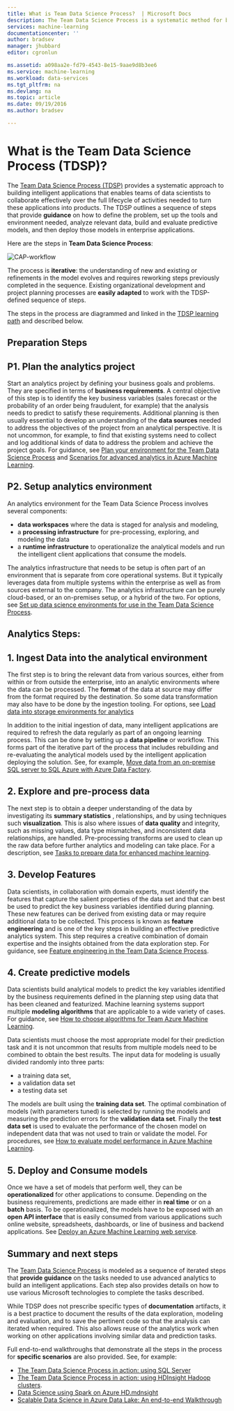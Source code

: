 ```yaml
---
title: What is Team Data Science Process?  | Microsoft Docs
description: The Team Data Science Process is a systematic method for building intelligent applications that leverage advanced analytics.
services: machine-learning
documentationcenter: ''
author: bradsev
manager: jhubbard
editor: cgronlun

ms.assetid: a098aa2e-fd79-4543-8e15-9aae9d8b3ee6
ms.service: machine-learning
ms.workload: data-services
ms.tgt_pltfrm: na
ms.devlang: na
ms.topic: article
ms.date: 09/19/2016
ms.author: bradsev

---
```

# What is the Team Data Science Process (TDSP)?
The [Team Data Science Process (TDSP)](data-science-process-overview.md) provides a systematic approach to building intelligent applications that enables teams of data scientists to collaborate effectively over the full lifecycle of activities needed to turn these applications into products. The TDSP outlines a sequence of steps that provide **guidance** on how to define the problem, set up the tools and environment needed, analyze relevant data, build and evaluate predictive models, and then deploy those models in enterprise applications. 

Here are the steps in **Team Data Science Process**:  

![CAP-workflow](./media/machine-learning-data-science-the-cortana-analytics-process/CAP-workflow.png)

The process is **iterative**: the understanding of new and existing or refinements in the model evolves and requires reworking steps previously completed in the sequence. Existing organizational development and project planning processes are **easily adapted** to work with the TDSP-defined sequence of steps. 

The steps in the process are diagrammed and linked in the [TDSP learning path](https://azure.microsoft.com/documentation/learning-paths/cortana-analytics-process/) and described below.  

## Preparation Steps
## P1. Plan the analytics project
Start an analytics project by defining your business goals and problems. They are specified in terms of **business requirements**. A central objective of this step is to identify the key business variables (sales forecast or the probability of an order being fraudulent, for example) that the analysis needs to predict to satisfy these requirements. Additional planning is then usually essential to develop an understanding of the **data sources** needed to address the objectives of the project from an analytical perspective. It is not uncommon, for example, to find that existing systems need to collect and log additional kinds of data to address the problem and achieve the project goals. For guidance, see [Plan your environment for the Team Data Science Process](machine-learning-data-science-plan-your-environment.md) and [Scenarios for advanced analytics in Azure Machine Learning](machine-learning-data-science-plan-sample-scenarios.md).  

## P2. Setup analytics environment
An analytics environment for the Team Data Science Process involves several components: 

* **data workspaces** where the data is staged for analysis and modeling, 
* a **processing infrastructure** for pre-processing, exploring, and modeling the data
* a **runtime infrastructure** to operationalize the analytical models and run the intelligent client applications that consume the models.  

The analytics infrastructure that needs to be setup is often part of an environment that is separate from core operational systems. But it typically leverages data from multiple systems within the enterprise as well as from sources external to the company. The analytics infrastructure can be purely cloud-based, or an on-premises setup, or a hybrid of the two. For options, see [Set up data science environments for use in the Team Data Science Process](machine-learning-data-science-environment-setup.md).

## Analytics Steps:
## 1. Ingest Data into the analytical environment
The first step is to bring the relevant data from various sources, either from within or from outside the enterprise, into an analytic environments where the data can be processed. The **format** of the data at source may differ from the format required by the destination. So some data transformation may also have to be done by the ingestion tooling. For options, see [Load data into storage environments for analytics](machine-learning-data-science-ingest-data.md)

In addition to the initial ingestion of data, many  intelligent applications are required to refresh the data regularly as part of an ongoing learning process. This can be done by setting up a **data pipeline** or workflow. This forms part of the iterative part of the process that includes rebuilding and re-evaluating the analytical models used by the intelligent application deploying the solution. See, for example, [Move data from an on-premise SQL server to SQL Azure with Azure Data Factory](machine-learning-data-science-move-sql-azure-adf.md).

## 2. Explore and pre-process data
The next step is to obtain a deeper understanding of the data by investigating its **summary statistics** , relationships, and by using techniques such **visualization**. This is also where issues of **data quality** and integrity, such as missing values, data type mismatches, and inconsistent data relationships, are handled. Pre-processing transforms are used to clean up the raw data before further analytics and modeling can take place. For a description, see [Tasks to prepare data for enhanced machine learning](machine-learning-data-science-prepare-data.md).

## 3. Develop Features
Data scientists, in collaboration with domain experts,  must identify the features that capture the salient properties of the data set and that can best be used to predict the key business variables identified during planning. These new features can be derived from existing data or may require additional data to be collected. This process is known as **feature engineering** and is one of the key steps in building an effective predictive analytics system. This step requires a creative combination of domain expertise and the insights obtained from the data exploration step. For guidance, see [Feature engineering in the Team Data Science Process](machine-learning-data-science-create-features.md).

## 4. Create predictive models
Data scientists build analytical models to predict the key variables identified by the business requirements defined in the planning step using data that has been cleaned and featurized. Machine learning systems support multiple **modeling algorithms** that are applicable to a wide variety of cases. For guidance, see [How to choose algorithms for Team Azure Machine Learning](machine-learning-algorithm-choice.md).

Data scientists must choose the most appropriate model for their prediction task and it is not uncommon that results from multiple models need to be combined to obtain the best results. The input data for modeling is usually divided randomly into three parts:

* a training data set, 
* a validation data set 
* a testing data set 

The models are built using the **training data set**. The optimal combination of models (with parameters tuned) is selected by running the models and measuring the prediction errors for the **validation data set**. Finally the **test data set** is used to evaluate the performance of the chosen model on independent data that was not used to train or validate the model.  For procedures, see [How to evaluate model performance in Azure Machine Learning](machine-learning-evaluate-model-performance.md).

## 5. Deploy and Consume models
Once we have a set of models that perform well, they can be **operationalized** for other applications to consume. Depending on the business requirements, predictions are made either in **real time** or on a **batch** basis. To be operationalized, the models have to be exposed with an **open API interface** that is easily consumed from various applications such online website, spreadsheets, dashboards, or line of business and backend applications. See [Deploy an Azure Machine Learning web service](machine-learning-publish-a-machine-learning-web-service.md).

## Summary and next steps
The [Team Data Science Process](https://azure.microsoft.com/documentation/learning-paths/cortana-analytics-process/) is modeled as a sequence of iterated steps that **provide guidance** on the tasks needed to use advanced analytics to build  an intelligent applications. Each step also provides details on how to use various Microsoft technologies to complete the tasks described. 

While TDSP does not prescribe specific types of **documentation** artifacts, it is a best practice to document the results of the data exploration, modeling and evaluation, and to save the pertinent code so that the analysis can iterated when required. This also allows reuse of the analytics work when working on other applications involving similar data and prediction tasks.

Full end-to-end walkthroughs that demonstrate all the steps in the process for **specific scenarios** are also provided. See, for example:

* [The Team Data Science Process in action: using SQL Server](machine-learning-data-science-process-sql-walkthrough.md)
* [The Team Data Science Process in action: using HDInsight Hadoop clusters](machine-learning-data-science-process-hive-walkthrough.md).
* [Data Science using Spark on Azure HD.mdnsight](machine-learning-data-science-spark-overview.md)
* [Scalable Data Science in Azure Data Lake: An end-to-end Walkthrough](machine-learning-data-science-process-data-lake-walkthrough.md)

